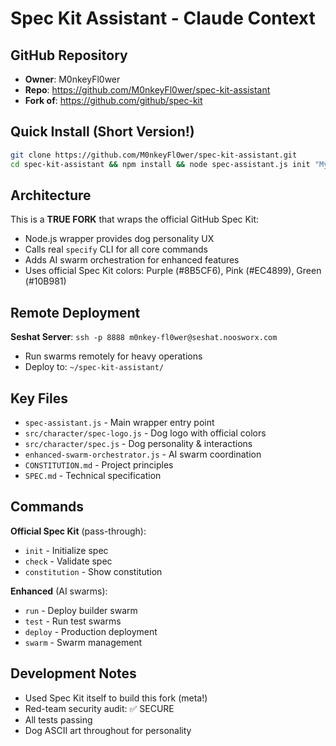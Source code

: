 # Spec Kit Assistant - Claude Context

## GitHub Repository
- **Owner**: M0nkeyFl0wer
- **Repo**: https://github.com/M0nkeyFl0wer/spec-kit-assistant
- **Fork of**: https://github.com/github/spec-kit

## Quick Install (Short Version!)

```bash
git clone https://github.com/M0nkeyFl0wer/spec-kit-assistant.git
cd spec-kit-assistant && npm install && node spec-assistant.js init "My Project"
```

## Architecture

This is a **TRUE FORK** that wraps the official GitHub Spec Kit:
- Node.js wrapper provides dog personality UX
- Calls real `specify` CLI for all core commands
- Adds AI swarm orchestration for enhanced features
- Uses official Spec Kit colors: Purple (#8B5CF6), Pink (#EC4899), Green (#10B981)

## Remote Deployment

**Seshat Server**: `ssh -p 8888 m0nkey-fl0wer@seshat.noosworx.com`
- Run swarms remotely for heavy operations
- Deploy to: `~/spec-kit-assistant/`

## Key Files

- `spec-assistant.js` - Main wrapper entry point
- `src/character/spec-logo.js` - Dog logo with official colors
- `src/character/spec.js` - Dog personality & interactions
- `enhanced-swarm-orchestrator.js` - AI swarm coordination
- `CONSTITUTION.md` - Project principles
- `SPEC.md` - Technical specification

## Commands

**Official Spec Kit** (pass-through):
- `init` - Initialize spec
- `check` - Validate spec
- `constitution` - Show constitution

**Enhanced** (AI swarms):
- `run` - Deploy builder swarm
- `test` - Run test swarms
- `deploy` - Production deployment
- `swarm` - Swarm management

## Development Notes

- Used Spec Kit itself to build this fork (meta!)
- Red-team security audit: ✅ SECURE
- All tests passing
- Dog ASCII art throughout for personality
